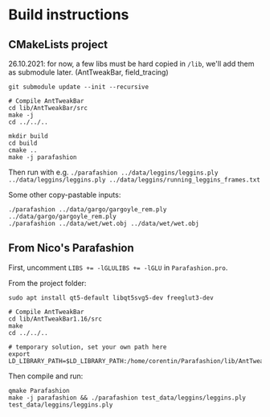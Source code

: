 
# Build instructions

## CMakeLists project

26.10.2021: for now, a few libs must be hard copied in `/lib`, we'll add them as submodule later. (AntTweakBar, field_tracing)

```
git submodule update --init --recursive

# Compile AntTweakBar
cd lib/AntTweakBar/src
make -j
cd ../../..

mkdir build
cd build
cmake ..
make -j parafashion
```

Then run with e.g. `./parafashion ../data/leggins/leggins.ply ../data/leggins/leggins.ply ../data/leggins/running_leggins_frames.txt`

Some other copy-pastable inputs: 
```
./parafashion ../data/gargo/gargoyle_rem.ply ../data/gargo/gargoyle_rem.ply
./parafashion ../data/wet/wet.obj ../data/wet/wet.obj

```

## From Nico's Parafashion

First, uncomment `LIBS += -lGLULIBS += -lGLU` in `Parafashion.pro`.

From the project folder:

```
sudo apt install qt5-default libqt5svg5-dev freeglut3-dev

# Compile AntTweakBar
cd lib/AntTweakBar1.16/src
make
cd ../../..

# temporary solution, set your own path here
export LD_LIBRARY_PATH=$LD_LIBRARY_PATH:/home/corentin/Parafashion/lib/AntTweakBar/lib/
```

Then compile and run:
```
qmake Parafashion
make -j parafashion && ./parafashion test_data/leggins/leggins.ply test_data/leggins/leggins.ply 
```
